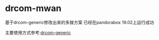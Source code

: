 # drcom-mwan
基于drcom-generic修改出来的多拨方案
已经在pandorabox 19.02上运行成功

主要使用方式参考:[drcom-generic](https://github.com/drcoms/drcom-generic)
